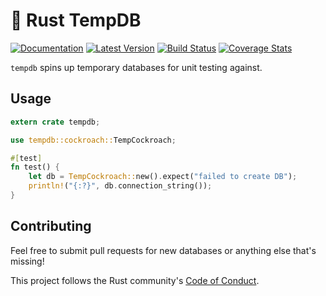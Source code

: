 # 💾 Rust TempDB

[![Documentation](https://docs.rs/tempdb/badge.svg)](https://docs.rs/tempdb) [![Latest Version](https://img.shields.io/crates/v/tempdb.svg)](https://crates.io/crates/tempdb) [![Build Status](https://api.travis-ci.org/calder/rust-tempdb.svg?branch=master)](https://travis-ci.org/calder/rust-tempdb) [![Coverage Stats](https://codecov.io/gh/calder/rust-tempdb/branch/master/graph/badge.svg)](https://codecov.io/gh/calder/rust-tempdb)

`tempdb` spins up temporary databases for unit testing against.

## Usage

```rust
extern crate tempdb;

use tempdb::cockroach::TempCockroach;

#[test]
fn test() {
    let db = TempCockroach::new().expect("failed to create DB");
    println!("{:?}", db.connection_string());
}
```

## Contributing

Feel free to submit pull requests for new databases or anything else that's missing!

This project follows the Rust community's [Code of Conduct](https://www.rust-lang.org/policies/code-of-conduct).

